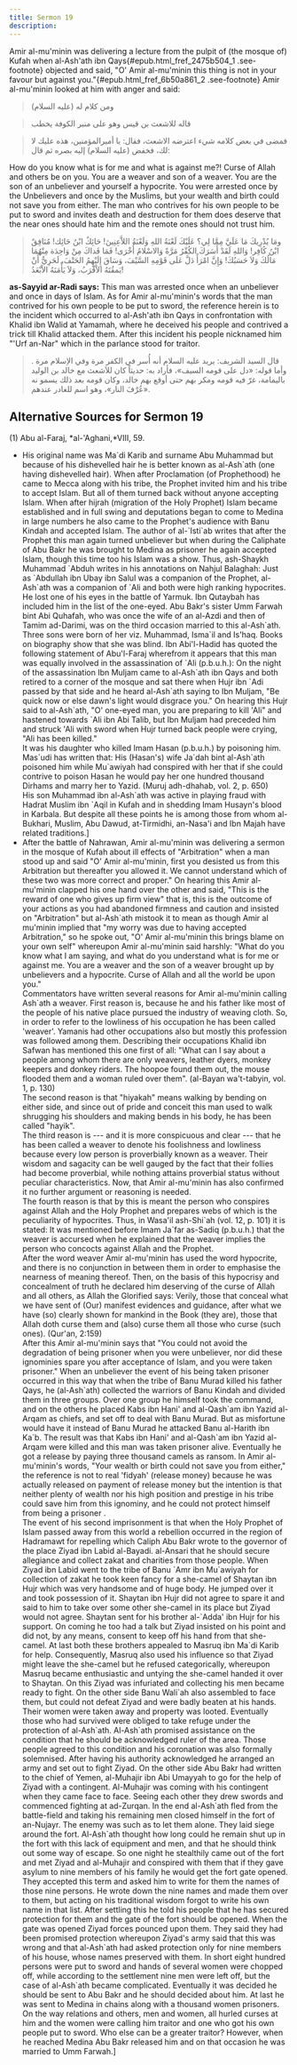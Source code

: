 ```yaml
---
title: Sermon 19
description: 
---
```


Amir al-mu'minin was delivering a lecture from the pulpit of (the mosque
of) Kufah when al-Ash'ath ibn
Qays{#epub.html_fref_2475b504_1
.see-footnote} objected and said, "O' Amir al-mu'minin this thing is not
in your favour but against
you."{#epub.html_fref_6b50a861_2
.see-footnote} Amir al-mu'minin looked at him with anger and said:

> ومن كلام له (عليه السلام)

> قاله للاشعث بن قيس وهو على منبر الكوفة يخطب

> فمضى في بعض كلامه شيء اعترضه الاشعث، فقال: يا أميرالمؤمنين، هذه عليك
> لا لك، فخفض (عليه السلام) إليه بصره ثم قال:

How do you know what is for me and what is against me?! Curse of Allah
and others be on you. You are a weaver and son of a weaver. You are the
son of an unbeliever and yourself a hypocrite. You were arrested once by
the Unbelievers and once by the Muslims, but your wealth and birth could
not save you from either. The man who contrives for his own people to be
put to sword and invites death and destruction for them does deserve
that the near ones should hate him and the remote ones should not trust
him.

> ومَا يُدْرِيكَ مَا عَلَيَّ مِمَّا لِي؟ عَلَيْكَ لَعْنَةُ اللهِ وَلَعْنَةُ اللاَّعِنِينَ! حَائِكٌ ابْنُ حَائِك!
> مُنَافِقٌ ابْنُ كُافِر! وَاللهِ لَقَدْ أَسَرَكَ الكُفْرُ مَرَّةً وَالاسْلامُ أُخْرَى! فَمَا فَداكَ مِنْ
> وَاحِدَة مِنْهُمَا مَالُكَ وَلاَ حَسَبُكَ! وَإِنَّ امْرَأً دَلَّ عَلَى قَوْمِهِ السَّيْفَ، وَسَاقَ إِلَيْهِمُ
> الحَتْفَ، لَحَرِيٌّ أَنْ يَمقُتَهُ الاْقْرَبُ، وَلاَ يَأْمَنَهُ الاْبْعَدُ!

**as-Sayyid ar-Radi says:** This man was arrested once when an
unbeliever and once in days of Islam. As for Amir al-mu'minin's words
that the man contrived for his own people to be put to sword, the
reference herein is to the incident which occurred to al-Ash'ath ibn
Qays in confrontation with Khalid ibn Walid at Yamamah, where he
deceived his people and contrived a trick till Khalid attacked them.
After this incident his people nicknamed him "'Urf an-Nar" which in the
parlance stood for traitor.

> قال السيد الشربف: يريد عليه السلام أنه أُسر في الكفر مرة وفي الاِسلام
> مرة . وأما قوله: «دل على قومه السيف»، فأراد به: حديثاً كان للاَشعث مع
> خالد بن الوليد باليمامة، غرّ فيه قومه ومكر بهم حتى أوقع بهم خالد، وكان
> قومه بعد ذلك يسمو نه «عُرْفَ النار»، وهو اسم للغادر عندهم.

## Alternative Sources for Sermon 19

\(1\) Abu al-Faraj, *al-\'Aghani,*VIII, 59.

-  His original name
    was Ma\`di Karib and surname Abu Muhammad but because of his
    dishevelled hair he is better known as al-Ash\`ath (one having
    dishevelled hair). When after Proclamation (of Prophethood) he came
    to Mecca along with his tribe, the Prophet invited him and his tribe
    to accept Islam. But all of them turned back without anyone
    accepting Islam. When after hijrah (migration of the Holy Prophet)
    Islam became established and in full swing and deputations began to
    come to Medina in large numbers he also came to the Prophet\'s
    audience with Banu Kindah and accepted Islam. The author of
    al-\`Isti\`ab writes that after the Prophet this man again turned
    unbeliever but when during the Caliphate of Abu Bakr he was brought
    to Medina as prisoner he again accepted Islam, though this time too
    his Islam was a show. Thus, ash-Shaykh Muhammad \`Abduh writes in
    his annotations on Nahjul Balaghah: Just as \`Abdullah ibn Ubay ibn
    Salul was a companion of the Prophet, al-Ash\`ath was a companion of
    \`Ali and both were high ranking hypocrites.\
    He lost one of his eyes in the battle of Yarmuk. Ibn Qutaybah has
    included him in the list of the one-eyed. Abu Bakr\'s sister Umm
    Farwah bint Abi Quhafah, who was once the wife of an al-Azdi and
    then of Tamim ad-Darimi, was on the third occasion married to this
    al-Ash\`ath. Three sons were born of her viz. Muhammad, Isma\`il and
    Is\'haq. Books on biography show that she was blind. Ibn
    Abi\'l-Hadid has quoted the following statement of Abu\'l-Faraj
    wherefrom it appears that this man was equally involved in the
    assassination of \`Ali (p.b.u.h.): On the night of the assassination
    Ibn Muljam came to al-Ash\`ath ibn Qays and both retired to a corner
    of the mosque and sat there when Hujr ibn \`Adi passed by that side
    and he heard al-Ash\`ath saying to Ibn Muljam, \"Be quick now or
    else dawn\'s light would disgrace you.\" On hearing this Hujr said
    to al-Ash\`ath, \"O\' one-eyed man, you are preparing to kill
    \'Ali\" and hastened towards \`Ali ibn Abi Talib, but Ibn Muljam had
    preceded him and struck \'Ali with sword when Hujr turned back
    people were crying, \"Ali has been killed.\"\
    It was his daughter who killed Imam Hasan (p.b.u.h.) by poisoning
    him. Mas\`udi has written that: His (Hasan\'s) wife Ja\`dah bint
    al-Ash\`ath poisoned him while Mu\`awiyah had conspired with her
    that if she could contrive to poison Hasan he would pay her one
    hundred thousand Dirhams and marry her to Yazid. (Muruj adh-dhahab,
    vol. 2, p. 650)\
    His son Muhammad ibn al-Ash\`ath was active in playing fraud with
    Hadrat Muslim ibn \`Aqil in Kufah and in shedding Imam Husayn\'s
    blood in Karbala. But despite all these points he is among those
    from whom al-Bukhari, Muslim, Abu Dawud, at-Tirmidhi, an-Nasa\'i and
    Ibn Majah have related traditions.]
-  After the battle
    of Nahrawan, Amir al-mu\'minin was delivering a sermon in the mosque
    of Kufah about ill effects of \"Arbitration\" when a man stood up
    and said \"O\' Amir al-mu\'minin, first you desisted us from this
    Arbitration but thereafter you allowed it. We cannot understand
    which of these two was more correct and proper.\" On hearing this
    Amir al-mu\'minin clapped his one hand over the other and said,
    \"This is the reward of one who gives up firm view\" that is, this
    is the outcome of your actions as you had abandoned firmness and
    caution and insisted on \"Arbitration\" but al-Ash\`ath mistook it
    to mean as though Amir al mu\'minin implied that \"my worry was due
    to having accepted Arbitration,\" so he spoke out, \"O\' Amir
    al-mu\'minin this brings blame on your own self\" whereupon Amir
    al-mu\'minin said harshly: "What do you know what I am saying, and
    what do you understand what is for me or against me. You are a
    weaver and the son of a weaver brought up by unbelievers and a
    hypocrite. Curse of Allah and all the world be upon you."\
    Commentators have written several reasons for Amir al-mu\'minin
    calling Ash\`ath a weaver. First reason is, because he and his
    father like most of the people of his native place pursued the
    industry of weaving cloth. So, in order to refer to the lowliness of
    his occupation he has been called \'weaver\'. Yamanis had other
    occupations also but mostly this profession was followed among them.
    Describing their occupations Khalid ibn Safwan has mentioned this
    one first of all: "What can I say about a people among whom there
    are only weavers, leather dyers, monkey keepers and donkey riders.
    The hoopoe found them out, the mouse flooded them and a woman ruled
    over them". (al-Bayan wa\'t-tabyin, vol. 1, p. 130)\
    The second reason is that \"hiyakah\" means walking by bending on
    either side, and since out of pride and conceit this man used to
    walk shrugging his shoulders and making bends in his body, he has
    been called \"hayik\".\
    The third reason is \-\-- and it is more conspicuous and clear \-\--
    that he has been called a weaver to denote his foolishness and
    lowliness because every low person is proverbially known as a
    weaver. Their wisdom and sagacity can be well gauged by the fact
    that their follies had become proverbial, while nothing attains
    proverbial status without peculiar characteristics. Now, that Amir
    al-mu\'minin has also confirmed it no further argument or reasoning
    is needed.\
    The fourth reason is that by this is meant the person who conspires
    against Allah and the Holy Prophet and prepares webs of which is the
    peculiarity of hypocrites. Thus, in Wasa\'il ash-Shi\`ah (vol.
    12, p. 101) it is stated: It was mentioned before Imam Ja\`far
    as-Sadiq (p.b.u.h.) that the weaver is accursed when he explained
    that the weaver implies the person who concocts against Allah and
    the Prophet.\
    After the word weaver Amir al-mu\'minin has used the word hypocrite,
    and there is no conjunction in between them in order to emphasise
    the nearness of meaning thereof. Then, on the basis of this
    hypocrisy and concealment of truth he declared him deserving of the
    curse of Allah and all others, as Allah the Glorified says: Verily,
    those that conceal what we have sent of (Our) manifest evidences and
    guidance, after what we have (so) clearly shown for mankind in the
    Book (they are), those that Allah doth curse them and (also) curse
    them all those who curse (such ones). (Qur\'an, 2:159)\
    After this Amir al-mu\'minin says that \"You could not avoid the
    degradation of being prisoner when you were unbeliever, nor did
    these ignominies spare you after acceptance of Islam, and you were
    taken prisoner.\" When an unbeliever the event of his being taken
    prisoner occurred in this way that when the tribe of Banu Murad
    killed his father Qays, he (al-Ash\`ath) collected the warriors of
    Banu Kindah and divided them in three groups. Over one group he
    himself took the command, and on the others he placed Kabs ibn
    Hani\' and al-Qash\`am ibn Yazid al-Arqam as chiefs, and set off to
    deal with Banu Murad. But as misfortune would have it instead of
    Banu Murad he attacked Banu al-Harith ibn Ka\`b. The result was that
    Kabs ibn Hani\' and al-Qash\`am ibn Yazid al-Arqam were killed and
    this man was taken prisoner alive. Eventually he got a release by
    paying three thousand camels as ransom. In Amir al-mu\'minin\'s
    words, \"Your wealth or birth could not save you from either,\" the
    reference is not to real \'fidyah\' (release money) because he was
    actually released on payment of release money but the intention is
    that neither plenty of wealth nor his high position and prestige in
    his tribe could save him from this ignominy, and he could not
    protect himself from being a prisoner .\
    The event of his second imprisonment is that when the Holy Prophet
    of Islam passed away from this world a rebellion occurred in the
    region of Hadramawt for repelling which Caliph Abu Bakr wrote to the
    governor of the place Ziyad ibn Labid al-Bayadi. al-Ansari that he
    should secure allegiance and collect zakat and charities from those
    people. When Ziyad ibn Labid went to the tribe of Banu \`Amr ibn
    Mu\`awiyah for collection of zakat he took keen fancy for a
    she-camel of Shaytan ibn Hujr which was very handsome and of huge
    body. He jumped over it and took possession of it. Shaytan ibn Hujr
    did not agree to spare it and said to him to take over some other
    she-camel in its place but Ziyad would not agree. Shaytan sent for
    his brother al-\`Adda\' ibn Hujr for his support. On coming he too
    had a talk but Ziyad insisted on his point and did not, by any
    means, consent to keep off his hand from that she-camel. At last
    both these brothers appealed to Masruq ibn Ma\`di Karib for help.
    Consequently, Masruq also used his influence so that Ziyad might
    leave the she-camel but he refused categorically, whereupon Masruq
    became enthusiastic and untying the she-camel handed it over to
    Shaytan. On this Ziyad was infuriated and collecting his men became
    ready to fight. On the other side Banu Wali\`ah also assembled to
    face them, but could not defeat Ziyad and were badly beaten at his
    hands. Their women were taken away and property was looted.
    Eventually those who had survived were obliged to take refuge under
    the protection of al-Ash\`ath. Al-Ash\`ath promised assistance on
    the condition that he should be acknowledged ruler of the area.
    Those people agreed to this condition and his coronation was also
    formally solemnised. After having his authority acknowledged he
    arranged an army and set out to fight Ziyad. On the other side Abu
    Bakr had written to the chief of Yemen, al-Muhajir ibn Abi Umayyah
    to go for the help of Ziyad with a contingent. Al-Muhajir was coming
    with his contingent when they came face to face. Seeing each other
    they drew swords and commenced fighting at ad-Zurqan. In the end
    al-Ash\`ath fled from the battle-field and taking his remaining men
    closed himself in the fort of an-Nujayr. The enemy was such as to
    let them alone. They laid siege around the fort. Al-Ash\`ath thought
    how long could he remain shut up in the fort with this lack of
    equipment and men, and that he should think out some way of escape.
    So one night he stealthily came out of the fort and met Ziyad and
    al-Muhajir and conspired with them that if they gave asylum to nine
    members of his family he would get the fort gate opened. They
    accepted this term and asked him to write for them the names of
    those nine persons. He wrote down the nine names and made them over
    to them, but acting on his traditional wisdom forgot to write his
    own name in that list. After settling this he told his people that
    he has secured protection for them and the gate of the fort should
    be opened. When the gate was opened Ziyad forces pounced upon them.
    They said they had been promised protection whereupon Ziyad\'s army
    said that this was wrong and that al-Ash\`ath had asked protection
    only for nine members of his house, whose names preserved with them.
    In short eight hundred persons were put to sword and hands of
    several women were chopped off, while according to the settlement
    nine men were left off, but the case of al-Ash\`ath became
    complicated. Eventually it was decided he should be sent to Abu Bakr
    and he should decided about him. At last he was sent to Medina in
    chains along with a thousand women prisoners. On the way relations
    and others, men and women, all hurled curses at him and the women
    were calling him traitor and one who got his own people put to
    sword. Who else can be a greater traitor? However, when he reached
    Medina Abu Bakr released him and on that occasion he was married to
    Umm Farwah.]